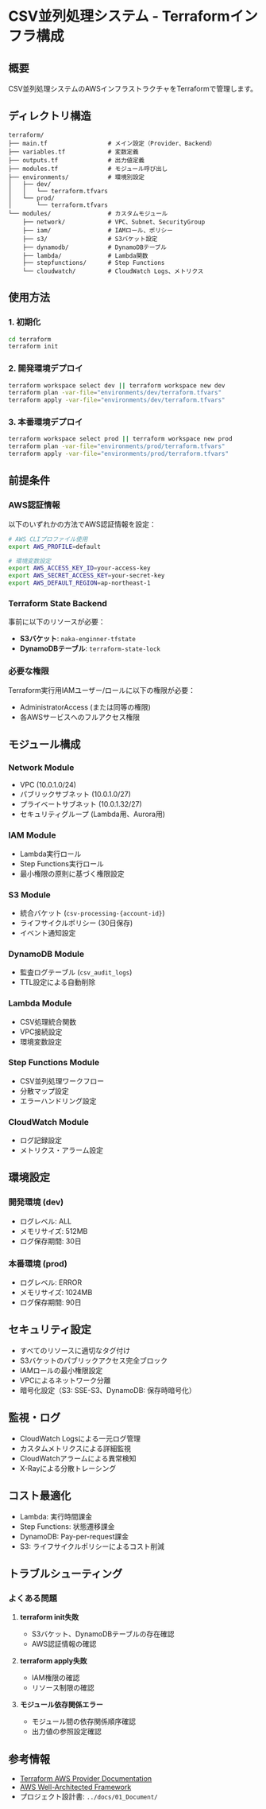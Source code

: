 # CSV並列処理システム - Terraformインフラ構成

## 概要

CSV並列処理システムのAWSインフラストラクチャをTerraformで管理します。

## ディレクトリ構造

```
terraform/
├── main.tf                 # メイン設定（Provider、Backend）
├── variables.tf            # 変数定義
├── outputs.tf              # 出力値定義
├── modules.tf              # モジュール呼び出し
├── environments/           # 環境別設定
│   ├── dev/
│   │   └── terraform.tfvars
│   └── prod/
│       └── terraform.tfvars
└── modules/                # カスタムモジュール
    ├── network/            # VPC、Subnet、SecurityGroup
    ├── iam/                # IAMロール、ポリシー
    ├── s3/                 # S3バケット設定
    ├── dynamodb/           # DynamoDBテーブル
    ├── lambda/             # Lambda関数
    ├── stepfunctions/      # Step Functions
    └── cloudwatch/         # CloudWatch Logs、メトリクス
```

## 使用方法

### 1. 初期化

```bash
cd terraform
terraform init
```

### 2. 開発環境デプロイ

```bash
terraform workspace select dev || terraform workspace new dev
terraform plan -var-file="environments/dev/terraform.tfvars"
terraform apply -var-file="environments/dev/terraform.tfvars"
```

### 3. 本番環境デプロイ

```bash
terraform workspace select prod || terraform workspace new prod
terraform plan -var-file="environments/prod/terraform.tfvars"
terraform apply -var-file="environments/prod/terraform.tfvars"
```

## 前提条件

### AWS認証情報

以下のいずれかの方法でAWS認証情報を設定：

```bash
# AWS CLIプロファイル使用
export AWS_PROFILE=default

# 環境変数設定
export AWS_ACCESS_KEY_ID=your-access-key
export AWS_SECRET_ACCESS_KEY=your-secret-key
export AWS_DEFAULT_REGION=ap-northeast-1
```

### Terraform State Backend

事前に以下のリソースが必要：

- **S3バケット**: `naka-enginner-tfstate`
- **DynamoDBテーブル**: `terraform-state-lock`

### 必要な権限

Terraform実行用IAMユーザー/ロールに以下の権限が必要：

- AdministratorAccess (または同等の権限)
- 各AWSサービスへのフルアクセス権限

## モジュール構成

### Network Module
- VPC (10.0.1.0/24)
- パブリックサブネット (10.0.1.0/27)
- プライベートサブネット (10.0.1.32/27)
- セキュリティグループ (Lambda用、Aurora用)

### IAM Module
- Lambda実行ロール
- Step Functions実行ロール
- 最小権限の原則に基づく権限設定

### S3 Module
- 統合バケット (`csv-processing-{account-id}`)
- ライフサイクルポリシー (30日保存)
- イベント通知設定

### DynamoDB Module
- 監査ログテーブル (`csv_audit_logs`)
- TTL設定による自動削除

### Lambda Module
- CSV処理統合関数
- VPC接続設定
- 環境変数設定

### Step Functions Module
- CSV並列処理ワークフロー
- 分散マップ設定
- エラーハンドリング設定

### CloudWatch Module
- ログ記録設定
- メトリクス・アラーム設定

## 環境設定

### 開発環境 (dev)
- ログレベル: ALL
- メモリサイズ: 512MB
- ログ保存期間: 30日

### 本番環境 (prod)
- ログレベル: ERROR
- メモリサイズ: 1024MB
- ログ保存期間: 90日

## セキュリティ設定

- すべてのリソースに適切なタグ付け
- S3バケットのパブリックアクセス完全ブロック
- IAMロールの最小権限設定
- VPCによるネットワーク分離
- 暗号化設定（S3: SSE-S3、DynamoDB: 保存時暗号化）

## 監視・ログ

- CloudWatch Logsによる一元ログ管理
- カスタムメトリクスによる詳細監視
- CloudWatchアラームによる異常検知
- X-Rayによる分散トレーシング

## コスト最適化

- Lambda: 実行時間課金
- Step Functions: 状態遷移課金
- DynamoDB: Pay-per-request課金
- S3: ライフサイクルポリシーによるコスト削減

## トラブルシューティング

### よくある問題

1. **terraform init失敗**
   - S3バケット、DynamoDBテーブルの存在確認
   - AWS認証情報の確認

2. **terraform apply失敗**
   - IAM権限の確認
   - リソース制限の確認

3. **モジュール依存関係エラー**
   - モジュール間の依存関係順序確認
   - 出力値の参照設定確認

## 参考情報

- [Terraform AWS Provider Documentation](https://registry.terraform.io/providers/hashicorp/aws/latest/docs)
- [AWS Well-Architected Framework](https://aws.amazon.com/architecture/well-architected/)
- プロジェクト設計書: `../docs/01_Document/`